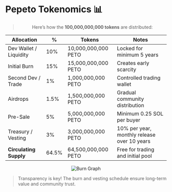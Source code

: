 # Pepeto Tokenomics 📊

<div align="center">

> Here’s how the **100,000,000,000 tokens** are distributed:


 | Allocation               | %    | Tokens              | Notes                                       |
 |--------------------------|------|---------------------|---------------------------------------------|
 | Dev Wallet / Liquidity   | 10%  | 10,000,000,000 PETO | Locked for minimum 5 years                  |
 | Initial Burn             | 15%  | 15,000,000,000 PETO | Creates early scarcity                      |
 | Second Dev / Trade       | 1%   | 1,000,000,000 PETO  | Controlled trading wallet                   |
 | Airdrops                 | 1.5% | 1,500,000,000 PETO  | Gradual community distribution              |
 | Pre-Sale                 | 5%   | 5,000,000,000 PETO  | Minimum 0.25 SOL per buyer                  |
 | Treasury / Vesting       | 3%   | 3,000,000,000 PETO  | 10% per year, monthly release over 10 years |
 | **Circulating Supply**   | 64.5%| 64,500,000,000 PETO | Free for trading and initial pool           |

![Burn Graph](assets/burn.png)

</div>

> Transparency is key! The burn and vesting schedule ensure long-term value and community trust.
